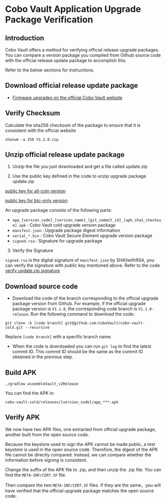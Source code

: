 
# Cobo Vault Application Upgrade Package Verification

## Introduction
Cobo Vault offers a method for verifying official release upgrade packages. You can compare a version package you compiled from Github source code with the official release update package to accomplish this.

Refer to the below sections for instructions.

## Download official release update package
- [Firmware upgrades on the official Cobo Vault website](https://cobo.com/hardware-wallet/firmware)

## Verify Checksum

Calculate the sha256 checksum of the package to ensure that it is consistent with the official website 
```
shasum -a 256 V1.2.0.zip
```

## Unzip official release update package
  1. Unzip the file you just downloaded and get a file called update.zip
  
  2. Use the public key defined in the code to unzip upgrade package update.zip
  
  [public key for all-coin version](https://github.com/CoboVault/cobo-vault-cold/blob/master/app/build.gradle#L112) 
  
  [public key for btc-only version](https://github.com/CoboVault/cobo-vault-cold/blob/btc_only/app/build.gradle#L112) 
  
  An upgrade package consists of the following parts:
- `app_[version_code]_[version_name]_[git_commit_id]_[apk_sha1_checksum].apk` : Cobo Vault cold upgrade version package
- `manifest.json` : Upgrade package digest information
- `serial_*.bin` : Cobo Vault Secure Element upgrade version package
- `signed.rsa` : Signature for upgrade package
  
3. Verify the Signature

`signed.rsa` is the digital signature of `manifest.json` by SHA1withRSA, you can verify the signature with public key      mentioned above. Refer to the code [verify update.zip signature](https://github.com/CoboVault/cobo-vault-cold/blob/3412f499fba0ad0d804dc134b8d6534fb69c82a8/app/src/main/java/com/cobo/cold/update/Checking.java#L77)
  

## Download source code
- Download the code of the branch corresponding to the official upgrade package version from Github. For example, if the official upgrade package version is `V1.1.0`, the corresponding code branch is `V1.1.0-release`.
Run the following command to download the code:

`git clone -b [code branch] git@github.com:CoboVault/cobo-vault-cold.git --recursive`

Replace `[code branch]` with a specific branch name.

- When the code is downloaded you can run `git log` to find the latest commit ID.
  This commit ID should be the same as the commit ID obtained in the previous step.

## Build APK

`./gradlew assembleVault_v2Release`

You can find the APK in:

 `cobo-vault-cold/releases/[version_code]/app_***.apk`

## Verify APK
We now have two APK files, one extracted from official upgrade package, another built from the open source code.

Because the keystore used to sign the APK cannot be made public, a test keystore is used in the open source code.
Therefore, the digest of the APK file cannot be directly compared. Instead, we can compare whether the information before signing is consistent.

Change the suffix of the APK file to .zip, and then unzip the .zip file.
You can find the `META-INF/CERT.SF` file.

Then compare the two `META-INF/CERT.SF` files. If they are the same，you will have verified that the official upgrade package matches the open source code.







